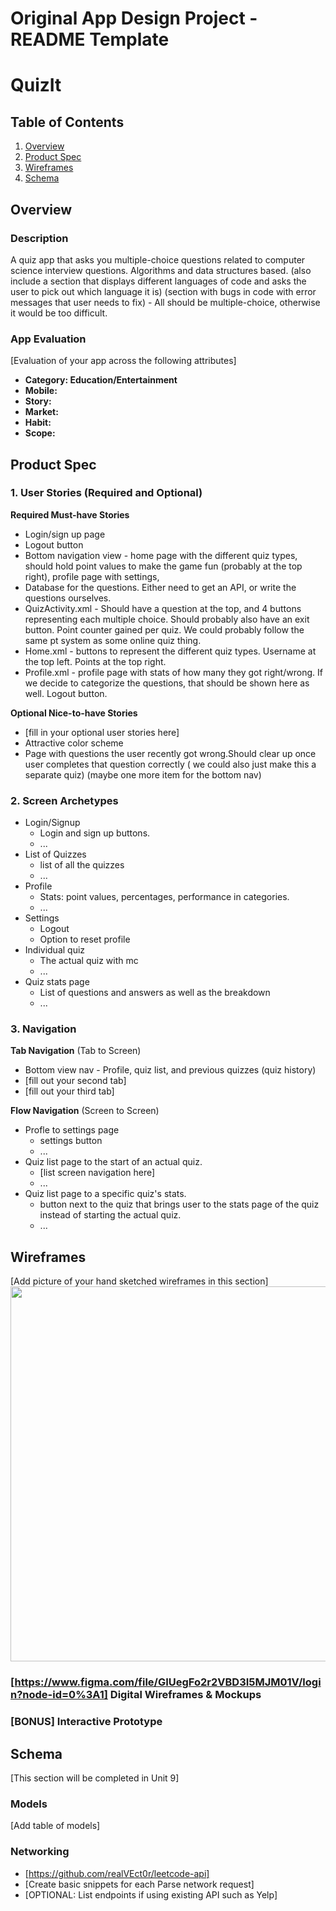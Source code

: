 Original App Design Project - README Template
===

# QuizIt

## Table of Contents
1. [Overview](#Overview)
1. [Product Spec](#Product-Spec)
1. [Wireframes](#Wireframes)
2. [Schema](#Schema)

## Overview
### Description
A quiz app that asks you multiple-choice questions related to computer science interview questions. Algorithms and data structures based. (also include a section that displays different languages of code and asks the user to pick out which language it is) (section with bugs in code with error messages that user needs to fix) - All should be multiple-choice, otherwise it would be too difficult.


### App Evaluation
[Evaluation of your app across the following attributes]
- **Category: Education/Entertainment**
- **Mobile:**
- **Story:**
- **Market:**
- **Habit:**
- **Scope:**

## Product Spec

### 1. User Stories (Required and Optional)

**Required Must-have Stories**


* Login/sign up page
* Logout button
* Bottom navigation view - home page with the different quiz types, should hold point values to make the game fun (probably at the top right), profile page with settings, 
* Database for the questions. Either need to get an API, or write the questions ourselves.
* QuizActivity.xml - Should have a question at the top, and 4 buttons representing each multiple choice. Should probably also have an exit button. Point counter gained per quiz. We could probably follow the same pt system as some online quiz thing. 
* Home.xml - buttons to represent the different quiz types. Username at the top left. Points at the top right. 
* Profile.xml - profile page with stats of how many they got right/wrong. If we decide to categorize the questions, that should be shown here as well. Logout button. 

**Optional Nice-to-have Stories**

* [fill in your optional user stories here]
* Attractive color scheme
* Page with questions the user recently got wrong.Should clear up once user completes that question correctly ( we could also just make this a separate quiz)  (maybe one more item for the bottom nav)

### 2. Screen Archetypes

* Login/Signup
   * Login and sign up buttons.
   * ...
* List of Quizzes 
   * list of all the quizzes 
   * ...
* Profile
   * Stats: point values, percentages, performance in categories.
   * ...
* Settings
   * Logout
   * Option to reset profile
* Individual quiz
   * The actual quiz with mc
   * ...
* Quiz stats page
   * List of questions and answers as well as the breakdown 
   * ...

### 3. Navigation

**Tab Navigation** (Tab to Screen)

* Bottom view nav - Profile, quiz list, and previous quizzes (quiz history)
* [fill out your second tab]
* [fill out your third tab]

**Flow Navigation** (Screen to Screen)

* Profle to settings page
   * settings button 
   * ...
* Quiz list page to the start of an actual quiz.
   * [list screen navigation here]
   * ...
* Quiz list page to a specific quiz's stats.
   * button next to the quiz that brings user to the stats page of the quiz instead of starting the actual quiz. 
   * ...

## Wireframes
[Add picture of your hand sketched wireframes in this section]
<img src="YOUR_WIREFRAME_IMAGE_URL" width=600>

### [https://www.figma.com/file/GIUegFo2r2VBD3I5MJM01V/login?node-id=0%3A1] Digital Wireframes & Mockups

### [BONUS] Interactive Prototype

## Schema 
[This section will be completed in Unit 9]
### Models
[Add table of models]
### Networking
- [https://github.com/realVEct0r/leetcode-api]
- [Create basic snippets for each Parse network request]
- [OPTIONAL: List endpoints if using existing API such as Yelp]
